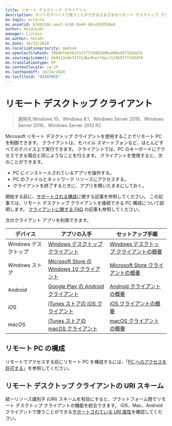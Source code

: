 ```yaml
---
title: リモート デスクトップ クライアント
description: すべてのデバイスで使うことができるさまざまなリモート デスクトップ クライアントについて説明します
ms.topic: article
ms.assetid: b7d8158c-aee1-4c60-8a46-40ce5595b8e8
author: HeidiLohr
manager: lizross
ms.author: helohr
ms.date: 10/22/2020
ms.localizationpriority: medium
ms.openlocfilehash: 70b9bfee5837af27576962698a408a45715bbd35
ms.sourcegitcommit: de9e13e0e74721d6edbecf4acc12465fff3d5df0
ms.translationtype: HT
ms.contentlocale: ja-JP
ms.lasthandoff: 10/24/2020
ms.locfileid: "92497055"
---
```

# <a name="remote-desktop-clients"></a>リモート デスクトップ クライアント

>適用先:Windows 10、Windows 8.1、Windows Server 2019、Windows Server 2016、Windows Server 2012 R2

Microsoft リモート デスクトップ クライアントを使用することでリモート PC を制御できます。 クライアントは、モバイル スマートフォンなど、ほとんどすべてのデバイス上で実行できます。 クライアントでは、PC のキーボードにアクセスできる場合と同じようなことを行えます。 クライアントを使用すると、次のことができます。

- PC にインストールされているアプリを操作する。
- PC のファイルとネットワーク リソースにアクセスする。
- クライアントを終了するときに、アプリを開いたままにしておく。

開始する前に、[サポートされる構成](remote-desktop-supported-config.md)に関する記事を参照してください。 この記事では、リモート デスクトップ クライアントを接続できる PC 構成について説明します。 [クライアントに関する FAQ](remote-desktop-client-faq.md) の記事も参照してください。

次のクライアント アプリを利用できます。

| デバイス          | アプリの入手                                                                                                  | セットアップ手順                                                                |
|-----------------|-----------------------------------------------------------------------------------------------------------------|-----------------------------------------------------------------------------------|
| Windows デスクトップ | [Windows デスクトップ クライアント](windowsdesktop.md#install-the-client)                                               | [Windows デスクトップ クライアントの概要](windowsdesktop.md) |
| Windows ストア   | [Microsoft Store の Windows 10 クライアント](https://go.microsoft.com/fwlink/?LinkID=616709)                   | [Microsoft Store クライアントの概要](windows.md)          |
| Android         | [Google Play の Android クライアント](https://play.google.com/store/apps/details?id=com.microsoft.rdc.android)     | [Android クライアントの概要](remote-desktop-android.md) |
| iOS             | [iTunes ストアの iOS クライアント](https://itunes.apple.com/app/microsoft-remote-desktop/id714464092?mt=8)     | [iOS クライアントの概要](remote-desktop-ios.md)         |
| macOS           | [iTunes ストアの macOS クライアント](https://itunes.apple.com/app/microsoft-remote-desktop/id1295203466?mt=12) | [macOS クライアントの概要](remote-desktop-mac.md)       |

## <a name="configuring-the-remote-pc"></a>リモート PC の構成

リモートでアクセスする前にリモート PC を構成するには、「[PC へのアクセスを許可する](remote-desktop-allow-access.md)」を参照してください。

## <a name="remote-desktop-client-uri-scheme"></a>リモート デスクトップ クライアントの URI スキーム

統一リソース識別子 (URI) スキームを有効にすると、プラットフォーム間でリモート デスクトップ クライアントの機能を統合できます。 iOS、Mac、Android クライアントで使うことができる[サポートされている URI 属性](remote-desktop-uri.md)を確認してください。
